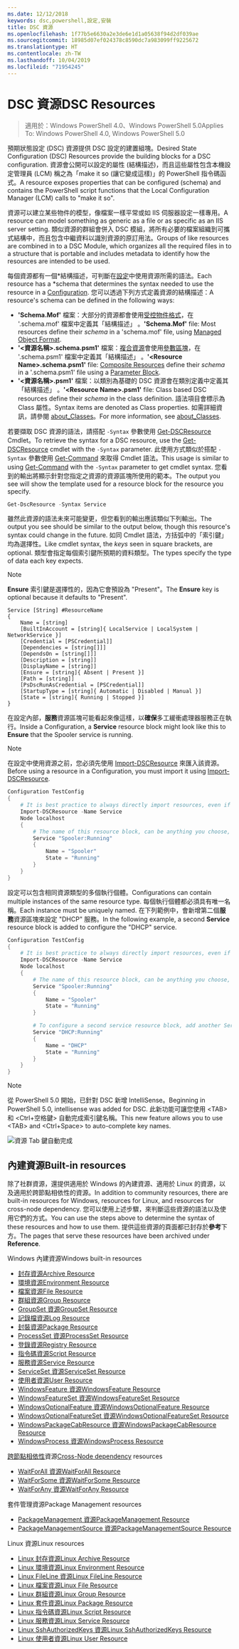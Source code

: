 ```yaml
---
ms.date: 12/12/2018
keywords: dsc,powershell,設定,安裝
title: DSC 資源
ms.openlocfilehash: 1f77b5e6630a2e3de6e1d1a05638f94d2df039ae
ms.sourcegitcommit: 18985d07ef024378c8590dc7a983099ff9225672
ms.translationtype: HT
ms.contentlocale: zh-TW
ms.lasthandoff: 10/04/2019
ms.locfileid: "71954245"
---
```

# <a name="dsc-resources"></a><span data-ttu-id="c5b04-103">DSC 資源</span><span class="sxs-lookup"><span data-stu-id="c5b04-103">DSC Resources</span></span>

><span data-ttu-id="c5b04-104">適用於：Windows PowerShell 4.0、Windows PowerShell 5.0</span><span class="sxs-lookup"><span data-stu-id="c5b04-104">Applies To: Windows PowerShell 4.0, Windows PowerShell 5.0</span></span>

<span data-ttu-id="c5b04-105">預期狀態設定 (DSC) 資源提供 DSC 設定的建置組塊。</span><span class="sxs-lookup"><span data-stu-id="c5b04-105">Desired State Configuration (DSC) Resources provide the building blocks for a DSC configuration.</span></span> <span data-ttu-id="c5b04-106">資源會公開可以設定的屬性 (結構描述)，而且這些屬性包含本機設定管理員 (LCM) 稱之為「make it so (讓它變成這樣)」的 PowerShell 指令碼函式。</span><span class="sxs-lookup"><span data-stu-id="c5b04-106">A resource exposes properties that can be configured (schema) and contains the PowerShell script functions that the Local Configuration Manager (LCM) calls to "make it so".</span></span>

<span data-ttu-id="c5b04-107">資源可以建立某些物件的模型，像檔案一樣平常或如 IIS 伺服器設定一樣專用。</span><span class="sxs-lookup"><span data-stu-id="c5b04-107">A resource can model something as generic as a file or as specific as an IIS server setting.</span></span>  <span data-ttu-id="c5b04-108">類似資源的群組會併入 DSC 模組，將所有必要的檔案組織到可攜式結構中，而且包含中繼資料以識別資源的原訂用法。</span><span class="sxs-lookup"><span data-stu-id="c5b04-108">Groups of like resources are combined in to a DSC Module, which organizes all the required files in to a structure that is portable and includes metadata to identify how the resources are intended to be used.</span></span>

<span data-ttu-id="c5b04-109">每個資源都有一個\*結構描述，可判斷在[設定](../configurations/configurations.md)中使用資源所需的語法。</span><span class="sxs-lookup"><span data-stu-id="c5b04-109">Each resource has a \*schema that determines the syntax needed to use the resource in a [Configuration](../configurations/configurations.md).</span></span> <span data-ttu-id="c5b04-110">您可以透過下列方式定義資源的結構描述：</span><span class="sxs-lookup"><span data-stu-id="c5b04-110">A resource's schema can be defined in the following ways:</span></span>

- <span data-ttu-id="c5b04-111">**'Schema.Mof'** 檔案：大部分的資源都會使用[受控物件格式](/windows/desktop/wmisdk/managed-object-format--mof-)，在 '.schema.mof' 檔案中定義其「結構描述」  。</span><span class="sxs-lookup"><span data-stu-id="c5b04-111">**'Schema.Mof'** file: Most resources define their *schema* in a 'schema.mof' file, using [Managed Object Format](/windows/desktop/wmisdk/managed-object-format--mof-).</span></span>
- <span data-ttu-id="c5b04-112">**'\<資源名稱\>.schema.psm1'** 檔案：[複合資源](../configurations/compositeConfigs.md)會使用[參數區塊](/powershell/module/microsoft.powershell.core/about/about_functions?view=powershell-6#functions-with-parameters)，在 '<ResourceName>.schema.psm1' 檔案中定義其「結構描述」  。</span><span class="sxs-lookup"><span data-stu-id="c5b04-112">**'\<Resource Name\>.schema.psm1'** file: [Composite Resources](../configurations/compositeConfigs.md) define their *schema* in a '<ResourceName>.schema.psm1' file using a [Parameter Block](/powershell/module/microsoft.powershell.core/about/about_functions?view=powershell-6#functions-with-parameters).</span></span>
- <span data-ttu-id="c5b04-113">**'\<資源名稱\>.psm1'** 檔案：以類別為基礎的 DSC 資源會在類別定義中定義其「結構描述」  。</span><span class="sxs-lookup"><span data-stu-id="c5b04-113">**'\<Resource Name\>.psm1'** file: Class based DSC resources define their *schema* in the class definition.</span></span> <span data-ttu-id="c5b04-114">語法項目會標示為 Class 屬性。</span><span class="sxs-lookup"><span data-stu-id="c5b04-114">Syntax items are denoted as Class properties.</span></span> <span data-ttu-id="c5b04-115">如需詳細資訊，請參閱 [about_Classes](/powershell/module/psdesiredstateconfiguration/about/about_classes_and_dsc)。</span><span class="sxs-lookup"><span data-stu-id="c5b04-115">For more information, see [about_Classes](/powershell/module/psdesiredstateconfiguration/about/about_classes_and_dsc).</span></span>

<span data-ttu-id="c5b04-116">若要擷取 DSC 資源的語法，請搭配 `-Syntax` 參數使用 [Get-DSCResource](/powershell/module/PSDesiredStateConfiguration/Get-DscResource) Cmdlet。</span><span class="sxs-lookup"><span data-stu-id="c5b04-116">To retrieve the syntax for a DSC resource, use the [Get-DSCResource](/powershell/module/PSDesiredStateConfiguration/Get-DscResource) cmdlet with the `-Syntax` parameter.</span></span> <span data-ttu-id="c5b04-117">此使用方式類似於搭配 `-Syntax` 參數使用 [Get-Command](/powershell/module/microsoft.powershell.core/get-command) 來取得 Cmdlet 語法。</span><span class="sxs-lookup"><span data-stu-id="c5b04-117">This usage is similar to using [Get-Command](/powershell/module/microsoft.powershell.core/get-command) with the `-Syntax` parameter to get cmdlet syntax.</span></span> <span data-ttu-id="c5b04-118">您看到的輸出將顯示針對您指定之資源的資源區塊所使用的範本。</span><span class="sxs-lookup"><span data-stu-id="c5b04-118">The output you see will show the template used for a resource block for the resource you specify.</span></span>

```powershell
Get-DscResource -Syntax Service
```

<span data-ttu-id="c5b04-119">雖然此資源的語法未來可能變更，但您看到的輸出應該類似下列輸出。</span><span class="sxs-lookup"><span data-stu-id="c5b04-119">The output you see should be similar to the output below, though this resource's syntax could change in the future.</span></span> <span data-ttu-id="c5b04-120">如同 Cmdlet 語法，方括弧中的「索引鍵」  均為選擇性。</span><span class="sxs-lookup"><span data-stu-id="c5b04-120">Like cmdlet syntax, the *keys* seen in square brackets, are optional.</span></span> <span data-ttu-id="c5b04-121">類型會指定每個索引鍵所預期的資料類型。</span><span class="sxs-lookup"><span data-stu-id="c5b04-121">The types specify the type of data each key expects.</span></span>

> [!NOTE]
> <span data-ttu-id="c5b04-122">**Ensure** 索引鍵是選擇性的，因為它會預設為 "Present"。</span><span class="sxs-lookup"><span data-stu-id="c5b04-122">The **Ensure** key is optional because it defaults to "Present".</span></span>

```output
Service [String] #ResourceName
{
    Name = [string]
    [BuiltInAccount = [string]{ LocalService | LocalSystem | NetworkService }]
    [Credential = [PSCredential]]
    [Dependencies = [string[]]]
    [DependsOn = [string[]]]
    [Description = [string]]
    [DisplayName = [string]]
    [Ensure = [string]{ Absent | Present }]
    [Path = [string]]
    [PsDscRunAsCredential = [PSCredential]]
    [StartupType = [string]{ Automatic | Disabled | Manual }]
    [State = [string]{ Running | Stopped }]
}
```

<span data-ttu-id="c5b04-123">在設定內部，**服務**資源區塊可能看起來像這樣，以**確保**多工緩衝處理器服務正在執行。</span><span class="sxs-lookup"><span data-stu-id="c5b04-123">Inside a Configuration, a **Service** resource block might look like this to **Ensure** that the Spooler service is running.</span></span>

> [!NOTE]
> <span data-ttu-id="c5b04-124">在設定中使用資源之前，您必須先使用 [Import-DSCResource](../configurations/import-dscresource.md) 來匯入該資源。</span><span class="sxs-lookup"><span data-stu-id="c5b04-124">Before using a resource in a Configuration, you must import it using [Import-DSCResource](../configurations/import-dscresource.md).</span></span>

```powershell
Configuration TestConfig
{
    # It is best practice to always directly import resources, even if the resource is a built-in resource.
    Import-DSCResource -Name Service
    Node localhost
    {
        # The name of this resource block, can be anything you choose, as long as it is of type [String] as indicated by the schema.
        Service "Spooler:Running"
        {
            Name = "Spooler"
            State = "Running"
        }
    }
}
```

<span data-ttu-id="c5b04-125">設定可以包含相同資源類型的多個執行個體。</span><span class="sxs-lookup"><span data-stu-id="c5b04-125">Configurations can contain multiple instances of the same resource type.</span></span> <span data-ttu-id="c5b04-126">每個執行個體都必須具有唯一名稱。</span><span class="sxs-lookup"><span data-stu-id="c5b04-126">Each instance must be uniquely named.</span></span> <span data-ttu-id="c5b04-127">在下列範例中，會新增第二個**服務**資源區塊來設定 "DHCP" 服務。</span><span class="sxs-lookup"><span data-stu-id="c5b04-127">In the following example, a second **Service** resource block is added to configure the "DHCP" service.</span></span>

```powershell
Configuration TestConfig
{
    # It is best practice to always directly import resources, even if the resource is a built-in resource.
    Import-DSCResource -Name Service
    Node localhost
    {
        # The name of this resource block, can be anything you choose, as long as it is of type [String] as indicated by the schema.
        Service "Spooler:Running"
        {
            Name = "Spooler"
            State = "Running"
        }

        # To configure a second service resource block, add another Service resource block and use a unique name.
        Service "DHCP:Running"
        {
            Name = "DHCP"
            State = "Running"
        }
    }
}
```

> [!NOTE]
> <span data-ttu-id="c5b04-128">從 PowerShell 5.0 開始，已針對 DSC 新增 IntelliSense。</span><span class="sxs-lookup"><span data-stu-id="c5b04-128">Beginning in PowerShell 5.0, intellisense was added for DSC.</span></span> <span data-ttu-id="c5b04-129">此新功能可讓您使用 \<TAB\> 和 \<Ctrl+空格鍵\> 自動完成索引鍵名稱。</span><span class="sxs-lookup"><span data-stu-id="c5b04-129">This new feature allows you to use \<TAB\> and \<Ctrl+Space\> to auto-complete key names.</span></span>

![資源 Tab 鍵自動完成](../media/resource-tabcompletion.png)

## <a name="built-in-resources"></a><span data-ttu-id="c5b04-131">內建資源</span><span class="sxs-lookup"><span data-stu-id="c5b04-131">Built-in resources</span></span>

<span data-ttu-id="c5b04-132">除了社群資源，還提供適用於 Windows 的內建資源、適用於 Linux 的資源，以及適用於跨節點相依性的資源。</span><span class="sxs-lookup"><span data-stu-id="c5b04-132">In addition to community resources, there are built-in resources for Windows, resources for Linux, and resources for cross-node dependency.</span></span> <span data-ttu-id="c5b04-133">您可以使用上述步驟，來判斷這些資源的語法以及使用它們的方式。</span><span class="sxs-lookup"><span data-stu-id="c5b04-133">You can use the steps above to determine the syntax of these resources and how to use them.</span></span> <span data-ttu-id="c5b04-134">提供這些資源的頁面都已封存於**參考**下方。</span><span class="sxs-lookup"><span data-stu-id="c5b04-134">The pages that serve these resources have been archived under **Reference**.</span></span>

<span data-ttu-id="c5b04-135">Windows 內建資源</span><span class="sxs-lookup"><span data-stu-id="c5b04-135">Windows built-in resources</span></span>

* [<span data-ttu-id="c5b04-136">封存資源</span><span class="sxs-lookup"><span data-stu-id="c5b04-136">Archive Resource</span></span>](../reference/resources/windows/archiveResource.md)
* [<span data-ttu-id="c5b04-137">環境資源</span><span class="sxs-lookup"><span data-stu-id="c5b04-137">Environment Resource</span></span>](../reference/resources/windows/environmentResource.md)
* [<span data-ttu-id="c5b04-138">檔案資源</span><span class="sxs-lookup"><span data-stu-id="c5b04-138">File Resource</span></span>](../reference/resources/windows/fileResource.md)
* [<span data-ttu-id="c5b04-139">群組資源</span><span class="sxs-lookup"><span data-stu-id="c5b04-139">Group Resource</span></span>](../reference/resources/windows/groupResource.md)
* [<span data-ttu-id="c5b04-140">GroupSet 資源</span><span class="sxs-lookup"><span data-stu-id="c5b04-140">GroupSet Resource</span></span>](../reference/resources/windows/groupSetResource.md)
* [<span data-ttu-id="c5b04-141">記錄檔資源</span><span class="sxs-lookup"><span data-stu-id="c5b04-141">Log Resource</span></span>](../reference/resources/windows/logResource.md)
* [<span data-ttu-id="c5b04-142">封裝資源</span><span class="sxs-lookup"><span data-stu-id="c5b04-142">Package Resource</span></span>](../reference/resources/windows/packageResource.md)
* [<span data-ttu-id="c5b04-143">ProcessSet 資源</span><span class="sxs-lookup"><span data-stu-id="c5b04-143">ProcessSet Resource</span></span>](../reference/resources/windows/ProcessSetResource.md)
* [<span data-ttu-id="c5b04-144">登錄資源</span><span class="sxs-lookup"><span data-stu-id="c5b04-144">Registry Resource</span></span>](../reference/resources/windows/registryResource.md)
* [<span data-ttu-id="c5b04-145">指令碼資源</span><span class="sxs-lookup"><span data-stu-id="c5b04-145">Script Resource</span></span>](../reference/resources/windows/scriptResource.md)
* [<span data-ttu-id="c5b04-146">服務資源</span><span class="sxs-lookup"><span data-stu-id="c5b04-146">Service Resource</span></span>](../reference/resources/windows/serviceResource.md)
* [<span data-ttu-id="c5b04-147">ServiceSet 資源</span><span class="sxs-lookup"><span data-stu-id="c5b04-147">ServiceSet Resource</span></span>](../reference/resources/windows/serviceSetResource.md)
* [<span data-ttu-id="c5b04-148">使用者資源</span><span class="sxs-lookup"><span data-stu-id="c5b04-148">User Resource</span></span>](../reference/resources/windows/userResource.md)
* [<span data-ttu-id="c5b04-149">WindowsFeature 資源</span><span class="sxs-lookup"><span data-stu-id="c5b04-149">WindowsFeature Resource</span></span>](../reference/resources/windows/windowsFeatureResource.md)
* [<span data-ttu-id="c5b04-150">WindowsFeatureSet 資源</span><span class="sxs-lookup"><span data-stu-id="c5b04-150">WindowsFeatureSet Resource</span></span>](../reference/resources/windows/windowsFeatureSetResource.md)
* [<span data-ttu-id="c5b04-151">WindowsOptionalFeature 資源</span><span class="sxs-lookup"><span data-stu-id="c5b04-151">WindowsOptionalFeature Resource</span></span>](../reference/resources/windows/windowsOptionalFeatureResource.md)
* [<span data-ttu-id="c5b04-152">WindowsOptionalFeatureSet 資源</span><span class="sxs-lookup"><span data-stu-id="c5b04-152">WindowsOptionalFeatureSet Resource</span></span>](../reference/resources/windows/windowsOptionalFeatureSetResource.md)
* [<span data-ttu-id="c5b04-153">WindowsPackageCabResource 資源</span><span class="sxs-lookup"><span data-stu-id="c5b04-153">WindowsPackageCabResource Resource</span></span>](../reference/resources/windows/windowsPackageCabResource.md)
* [<span data-ttu-id="c5b04-154">WindowsProcess 資源</span><span class="sxs-lookup"><span data-stu-id="c5b04-154">WindowsProcess Resource</span></span>](../reference/resources/windows/windowsProcessResource.md)

<span data-ttu-id="c5b04-155">[跨節點相依性](../configurations/crossNodeDependencies.md)資源</span><span class="sxs-lookup"><span data-stu-id="c5b04-155">[Cross-Node dependency](../configurations/crossNodeDependencies.md) resources</span></span>

* [<span data-ttu-id="c5b04-156">WaitForAll 資源</span><span class="sxs-lookup"><span data-stu-id="c5b04-156">WaitForAll Resource</span></span>](../reference/resources/windows/waitForAllResource.md)
* [<span data-ttu-id="c5b04-157">WaitForSome 資源</span><span class="sxs-lookup"><span data-stu-id="c5b04-157">WaitForSome Resource</span></span>](../reference/resources/windows/waitForSomeResource.md)
* [<span data-ttu-id="c5b04-158">WaitForAny 資源</span><span class="sxs-lookup"><span data-stu-id="c5b04-158">WaitForAny Resource</span></span>](../reference/resources/windows/waitForAnyResource.md)

<span data-ttu-id="c5b04-159">套件管理資源</span><span class="sxs-lookup"><span data-stu-id="c5b04-159">Package Management resources</span></span>

* [<span data-ttu-id="c5b04-160">PackageManagement 資源</span><span class="sxs-lookup"><span data-stu-id="c5b04-160">PackageManagement Resource</span></span>](../reference/resources/packagemanagement/PackageManagementDscResource.md)
* [<span data-ttu-id="c5b04-161">PackageManagementSource 資源</span><span class="sxs-lookup"><span data-stu-id="c5b04-161">PackageManagementSource Resource</span></span>](../reference/resources/packagemanagement/PackageManagementSourceDscResource.md)

<span data-ttu-id="c5b04-162">Linux 資源</span><span class="sxs-lookup"><span data-stu-id="c5b04-162">Linux resources</span></span>

* [<span data-ttu-id="c5b04-163">Linux 封存資源</span><span class="sxs-lookup"><span data-stu-id="c5b04-163">Linux Archive Resource</span></span>](../reference/resources/linux/lnxArchiveResource.md)
* [<span data-ttu-id="c5b04-164">Linux 環境資源</span><span class="sxs-lookup"><span data-stu-id="c5b04-164">Linux Environment Resource</span></span>](../reference/resources/linux/lnxEnvironmentResource.md)
* [<span data-ttu-id="c5b04-165">Linux FileLine 資源</span><span class="sxs-lookup"><span data-stu-id="c5b04-165">Linux FileLine Resource</span></span>](../reference/resources/linux/lnxFileLineResource.md)
* [<span data-ttu-id="c5b04-166">Linux 檔案資源</span><span class="sxs-lookup"><span data-stu-id="c5b04-166">Linux File Resource</span></span>](../reference/resources/linux/lnxFileResource.md)
* [<span data-ttu-id="c5b04-167">Linux 群組資源</span><span class="sxs-lookup"><span data-stu-id="c5b04-167">Linux Group Resource</span></span>](../reference/resources/linux/lnxGroupResource.md)
* [<span data-ttu-id="c5b04-168">Linux 套件資源</span><span class="sxs-lookup"><span data-stu-id="c5b04-168">Linux Package Resource</span></span>](../reference/resources/linux/lnxPackageResource.md)
* [<span data-ttu-id="c5b04-169">Linux 指令碼資源</span><span class="sxs-lookup"><span data-stu-id="c5b04-169">Linux Script Resource</span></span>](../reference/resources/linux/lnxScriptResource.md)
* [<span data-ttu-id="c5b04-170">Linux 服務資源</span><span class="sxs-lookup"><span data-stu-id="c5b04-170">Linux Service Resource</span></span>](../reference/resources/linux/lnxServiceResource.md)
* [<span data-ttu-id="c5b04-171">Linux SshAuthorizedKeys 資源</span><span class="sxs-lookup"><span data-stu-id="c5b04-171">Linux SshAuthorizedKeys Resource</span></span>](../reference/resources/linux/lnxSshAuthorizedKeysResource.md)
* [<span data-ttu-id="c5b04-172">Linux 使用者資源</span><span class="sxs-lookup"><span data-stu-id="c5b04-172">Linux User Resource</span></span>](../reference/resources/linux/lnxUserResource.md)
